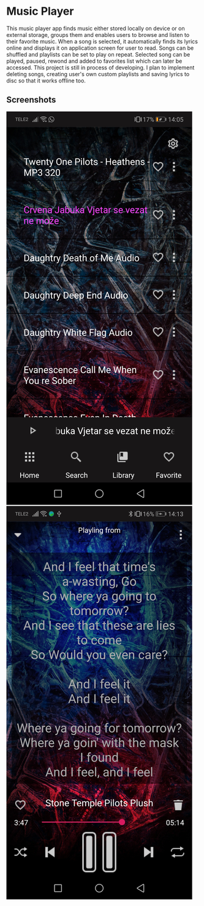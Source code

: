 # Music Player

This music player app finds music either stored locally on device or on external storage, groups them and enables users to browse and listen to their favorite music. When a song is selected, it automatically finds its lyrics online and displays it on application screen for user to read. Songs can be shuffled and playlists can be set to play on repeat. Selected song can be played, paused, rewond and added to favorites list which can later be accessed.
This project is still in process of developing. I plan to implement deleting songs, creating user's own custom playlists and saving lyrics to disc so that it works offline too.

## Screenshots

![alt text](https://github.com/IvanZunabovic/MusicPlayer/blob/master/app/src/main/res/drawable/screenshot01.jpg)
![alt text](https://github.com/IvanZunabovic/MusicPlayer/blob/master/app/src/main/res/drawable/screenshot02.jpg)
